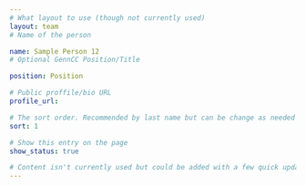```yaml
---
# What layout to use (though not currently used)
layout: team
# Name of the person

name: Sample Person 12
# Optional GennCC Position/Title

position: Position

# Public proffile/bio URL
profile_url:

# The sort order. Recommended by last name but can be change as needed
sort: 1

# Show this entry on the page
show_status: true

# Content isn't currently used but could be added with a few quick updates if needed to allow for bios
---
```

